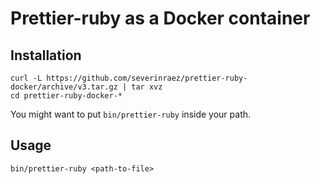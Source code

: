 # Prettier-ruby as a Docker container

## Installation

    curl -L https://github.com/severinraez/prettier-ruby-docker/archive/v3.tar.gz | tar xvz
    cd prettier-ruby-docker-*

You might want to put `bin/prettier-ruby` inside your path.

## Usage

    bin/prettier-ruby <path-to-file>
